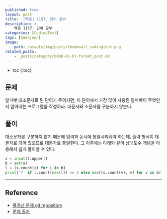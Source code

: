 ```yaml
---
published: true
layout: post
title: '[백준] 1157. 단어 공부'
description: >
    백준 1157. 단어 공부
categories: [CodingTest]
tags: [baekjoon]
image:
    path: /assets/img/posts/thumbnail_codingtest.png
related_posts:
    - _posts/category/0000-01-01-format_post.md
---
```

* toc
{:toc}

## 문제

알파벳 대소문자로 된 단어가 주어지면, 이 단어에서 가장 많이 사용된 알파벳이 무엇인지 알아내는 프로그램을 작성하라. 대문자와 소문자를 구분하지 않는다.  

## 풀이

대소문자를 구분하지 않기 때문에 입력과 동시에 통일시켜줘야 하는데, 출력 형식이 대문자로 되어 있으므로 대문자로 통일한다. 그 이후에는 아래와 같이 상대도수 개념을 이용해서 쉽게 풀이할 수 있다.  

```python
s = input().upper()
b = set(s)
l = [s.count(i) for i in b]
print('?' if l.count(max(l)) >= 2 else max([s.count(v), v] for v in b)[1])
```

---
## Reference
- [풀어낸 문제 git repository](https://github.com/djccnt15/coding_test)
- [문제 출처](https://www.acmicpc.net/problem/1157)